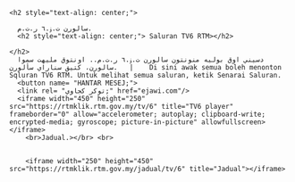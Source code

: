<title>TV6</title>

<head>
  <body>
    
    <h2 style="text-align: center;">
      
      سالورن ت.ۏ.٦ ر.ت.م.
      <h2 style="text-align: center;"> Saluran TV6 RTM></h2>
      
    </h2>
      دسيني اوق بوليه منونتون سالورن ت.ۏ.٦ ر.ت.م.. اونتوق مليهت سموا سالورن، كتيق سناراي سألورن.   |    Di sini awak semua boleh menonton Sqluran TV6 RTM. Untuk melihat semua saluran, ketik Senarai Saluran.
      <button name= "HANTAR MESEJ;">
      <link rel= "توكر كجاوي;" href="ejawi.com"/>
      <iframe width="450" height="250" src="https://rtmklik.rtm.gov.my/tv/6" title="TV6 player" frameborder="0" allow="accelerometer; autoplay; clipboard-write; encrypted-media; gyroscope; picture-in-picture" allowfullscreen></iframe>
        <br>Jadual.></br> <br>
        
        
        <iframe width="250" height="450" src="https://rtmklik.rtm.gov.my/jadual/tv/6" title="Jadual"></iframe>
